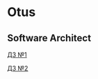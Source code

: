 # Otus
## Software Architect
[ДЗ №1](./Software_Architect/HW1/HomeWork1.md)

[ДЗ №2](./Software_Architect/HW2/HomeWork2.md)